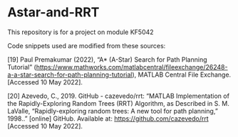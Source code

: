 # Astar-and-RRT
This repository is for a project on module KF5042

Code snippets used are modified from these sources:


[19] Paul Premakumar (2022), “A* (A-Star) Search for Path Planning Tutorial” (https://www.mathworks.com/matlabcentral/fileexchange/26248-a-a-star-search-for-path-planning-tutorial), MATLAB Central File Exchange. [Accessed 10 May 2022].


[20] Azevedo, C., 2019. GitHub - cazevedo/rrt: “MATLAB Implementation of the Rapidly-Exploring Random Trees (RRT) Algorithm, as Described in S. M. LaValle, “Rapidly-exploring random trees: A new tool for path planning,” 1998..” [online] GitHub. Available at: <https://github.com/cazevedo/rrt> [Accessed 10 May 2022].
